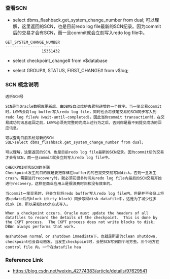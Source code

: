 ### 查看SCN
- select dbms_flashback.get_system_change_number from dual;
可以理解，这里返回的SCN，也是目前redo log file最新的SCN纪录。因为commit后的交易才会有SCN，而一旦commit就会立刻写入redo log file中。
```
GET_SYSTEM_CHANGE_NUMBER
------------------------
                15351432
```
- select checkpoint_change# from v$database


- select GROUP#, STATUS, FIRST_CHANGE# from v$log;

### SCN  概念说明
```
透析SCN号

SCN是当Oracle数据库更新后，由DBMS自动维护去累积递增的一个数字。当一笔交易commit时，LGWR会将log buffer写入redo log file，同时也会将该笔交易的SCN同步写入到redo log file内（wait-until-completed）。因此当你commit transaction时，在交易成功的讯息返回之前，LGWR必须先完整的完成上述行为之后，否则你是看不到提交成功的回应讯息。

可以查询目前系统最新的SCN
SQL>select dbms_flashback.get_system_change_number from dual;

可以理解，这里返回的SCN，也是目前redo log file最新的SCN纪录。因为commit后的交易才会有SCN，而一旦commit就会立刻写入redo log file中。

CHECKPOINT和SCN的关联
Checkpoint发生的目的就是要把存储在buffer内的已提交交易写回disk，否则一旦发生crash，需要进行recovery时，就必须花很多时间从redo log file内最后的SCN交易开始进行recovery，这样在商业应用上是很浪费时间和没有效率的。

当commit一笔交易时，只会立刻将redo buffer写入redo log file内，但是并不会马上将该update后的block（dirty block）同步写回disk datafile中，这是为了减少过多disk IO，所以采取batch方式写入。

When a checkpoint occurs. Oracle must update the headers of all datafiles to record the details of the checkpoint.  This is done by the CKPT process.  The CKPT process does not write blocks to disk; DBWn always performs that work.

在shutdown normal or shutdown immediate下，也就是所谓的clean shutdown, checkpoint也会自动触发。当发生checkpoint时，会把SCN写到四个地方去。三个地方在control file 内，一个在datafile hea
```
### Reference Link
- https://blog.csdn.net/weixin_42774383/article/details/97629541